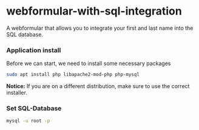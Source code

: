# webformular-with-sql-integration
A webformular that allows you to integrate your first and last name into the SQL database.


### Application install
Before we can start, we need to install some necessary packages
```bash
sudo apt install php libapache2-mod-php php-mysql
```
**Notice:** If you are on a different distribution, make sure to use the correct installer.

### Set SQL-Database
```bash
mysql -u root -p
```
